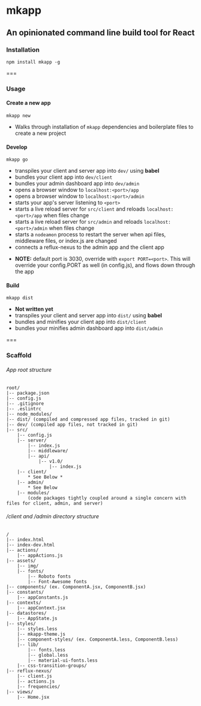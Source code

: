 # mkapp

## An opinionated command line build tool for React

### Installation

	npm install mkapp -g

===

### Usage

#### Create a new app

`mkapp new`

- Walks through installation of `mkapp` dependencies and boilerplate files to create a new project



#### Develop

`mkapp go`

- transpiles your client and server app into `dev/` using **babel**
- bundles your client app into `dev/client`
- bundles your admin dashboard app into `dev/admin`
- opens a browser window to `localhost:<port>/app`
- opens a browser window to `localhost:<port>/admin`
- starts your app's server listening to `<port>`
- starts a live reload server for `src/client` and reloads `localhost:<port>/app` when files change
- starts a live reload server for `src/admin` and reloads `localhost:<port>/admin` when files change
- starts a `nodeamon` process to restart the server when api files, middleware files, or index.js are changed
- connects a reflux-nexus to the admin app and the client app

* **NOTE:** default port is 3030, override with `export PORT=<port>`. This will override your config.PORT as well (in config.js), and flows down through the app


#### Build

`mkapp dist`

- **Not written yet**
- transpiles your client and server app into `dist/` using **babel**
- bundles and minifies your client app into `dist/client`
- bundles your minifies admin dashboard app into `dist/admin`


===

### Scaffold

###### App root structure

	root/
	|-- package.json
	|-- config.js
	|-- .gitignore
	|-- .eslintrc
	|-- node_modules/
	|-- dist/ (compiled and compressed app files, tracked in git)
	|-- dev/ (compiled app files, not tracked in git)
	|-- src/
		|-- config.js
		|-- server/
			|-- index.js
			|-- middleware/
			|-- api/
				|-- v1.0/
					|-- index.js			
		|-- client/
			* See Below *
		|-- admin/
			* See Below
		|-- modules/
			(code packages tightly coupled around a single concern with files for client, admin, and server)


###### /client and /admin directory structure

	/
	|-- index.html
	|-- index-dev.html
	|-- actions/
		|-- appActions.js
	|-- assets/
		|-- img/
		|-- fonts/
			|-- Roboto fonts
			|-- Font-Awesome fonts
	|-- components/ (ex. ComponentA.jsx, ComponentB.jsx)
	|-- constants/
		|-- appConstants.js
	|-- contexts/
		|-- appContext.jsx
	|-- datastores/
		|-- AppState.js
	|-- styles/
		|-- styles.less
		|-- mkapp-theme.js
		|-- component-styles/ (ex. ComponentA.less, ComponentB.less)
		|-- lib/
			|-- fonts.less
			|-- global.less
			|-- material-ui-fonts.less
		|-- css-transition-groups/
	|-- reflux-nexus/
		|-- client.js
		|-- actions.js
		|-- frequencies/
	|-- views/
		|-- Home.jsx		
